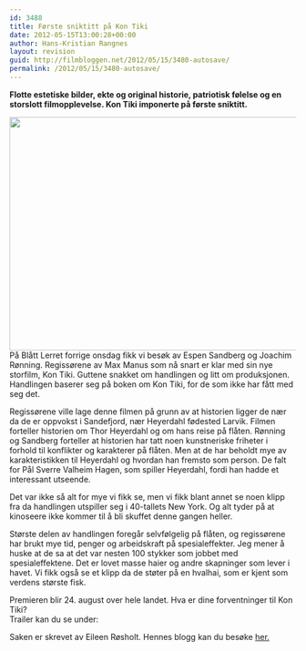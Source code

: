 ```yaml
---
id: 3488
title: Første sniktitt på Kon Tiki
date: 2012-05-15T13:00:28+00:00
author: Hans-Kristian Rangnes
layout: revision
guid: http://filmbloggen.net/2012/05/15/3480-autosave/
permalink: /2012/05/15/3480-autosave/
---
```

**Flotte estetiske bilder, ekte og original historie, patriotisk følelse og en storslott filmopplevelse. Kon Tiki imponerte på første sniktitt.**<!--more-->

<a href="http://filmbloggen.net/2012/05/15/forste-sniktitt-pa-kon-tiki/ltfwgnw15/" rel="attachment wp-att-3483"><img class="alignnone size-large wp-image-3483" src="http://filmbloggen.net/wp-content/uploads//2012/05/ltfwgnw15-620x410.jpg" alt="" width="620" height="410" /></a>  
På Blått Lerret forrige onsdag fikk vi besøk av Espen Sandberg og Joachim Rønning. Regissørene av Max Manus som nå snart er klar med sin nye storfilm, Kon Tiki. Guttene snakket om handlingen og litt om produksjonen. Handlingen baserer seg på boken om Kon Tiki, for de som ikke har fått med seg det.

Regissørene ville lage denne filmen på grunn av at historien ligger de nær da de er oppvokst i Sandefjord, nær Heyerdahl fødested Larvik. Filmen forteller historien om Thor Heyerdahl og om hans reise på flåten. Rønning og Sandberg forteller at historien har tatt noen kunstneriske friheter i forhold til konflikter og karakterer på flåten. Men at de har beholdt mye av karakteristikken til Heyerdahl og hvordan han fremsto som person. De falt for Pål Sverre Valheim Hagen, som spiller Heyerdahl, fordi han hadde et interessant utseende.

Det var ikke så alt for mye vi fikk se, men vi fikk blant annet se noen klipp fra da handlingen utspiller seg i 40-tallets New York. Og alt tyder på at kinoseere ikke kommer til å bli skuffet denne gangen heller.

Største delen av handlingen foregår selvfølgelig på flåten, og regissørene har brukt mye tid, penger og arbeidskraft på spesialeffekter. Jeg mener å huske at de sa at det var nesten 100 stykker som jobbet med spesialeffektene. Det er lovet masse haier og andre skapninger som lever i havet. Vi fikk også se et klipp da de støter på en hvalhai, som er kjent som verdens største fisk.

Premieren blir 24. august over hele landet. Hva er dine forventninger til Kon Tiki?  
Trailer kan du se under:

<div class="video-shortcode">
</div>

Saken er skrevet av Eileen Røsholt. Hennes blogg kan du besøke [her.](http://neelie.org)
